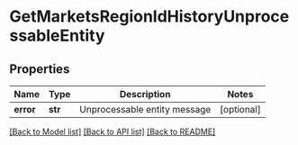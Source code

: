 # GetMarketsRegionIdHistoryUnprocessableEntity

## Properties
Name | Type | Description | Notes
------------ | ------------- | ------------- | -------------
**error** | **str** | Unprocessable entity message | [optional] 

[[Back to Model list]](../README.md#documentation-for-models) [[Back to API list]](../README.md#documentation-for-api-endpoints) [[Back to README]](../README.md)


